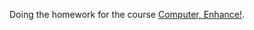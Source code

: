 Doing the homework for the course [Computer, Enhance!](https://www.computerenhance.com/p/table-of-contents).
